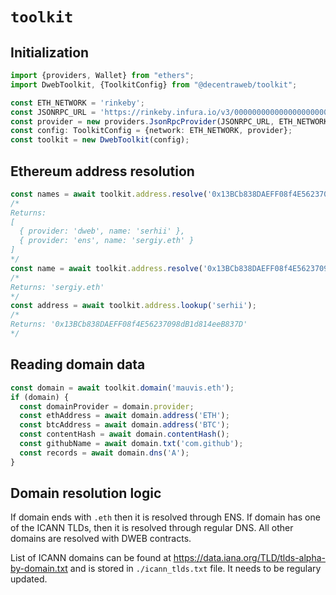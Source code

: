 # `toolkit`

## Initialization

```typescript
import {providers, Wallet} from "ethers";
import DwebToolkit, {ToolkitConfig} from "@decentraweb/toolkit";

const ETH_NETWORK = 'rinkeby';
const JSONRPC_URL = 'https://rinkeby.infura.io/v3/00000000000000000000000000000000';
const provider = new providers.JsonRpcProvider(JSONRPC_URL, ETH_NETWORK);
const config: ToolkitConfig = {network: ETH_NETWORK, provider};
const toolkit = new DwebToolkit(config);
```

## Ethereum address resolution

```typescript
const names = await toolkit.address.resolve('0x13BCb838DAEFF08f4E56237098dB1d814eeB837D');
/*
Returns:
[
  { provider: 'dweb', name: 'serhii' },
  { provider: 'ens', name: 'sergiy.eth' }
]
*/
const name = await toolkit.address.resolve('0x13BCb838DAEFF08f4E56237098dB1d814eeB837D', 'ens');
/*
Returns: 'sergiy.eth'
*/
const address = await toolkit.address.lookup('serhii');
/*
Returns: '0x13BCb838DAEFF08f4E56237098dB1d814eeB837D'
*/
```

## Reading domain data

```typescript
const domain = await toolkit.domain('mauvis.eth');
if (domain) {
  const domainProvider = domain.provider;
  const ethAddress = await domain.address('ETH');
  const btcAddress = await domain.address('BTC');
  const contentHash = await domain.contentHash();
  const githubName = await domain.txt('com.github');
  const records = await domain.dns('A');
}
```

## Domain resolution logic
If domain ends with `.eth` then it is resolved through ENS. If domain has
one of the ICANN TLDs, then it is resolved through regular DNS. All other domains are resolved
with DWEB contracts.

List of ICANN domains can be found at https://data.iana.org/TLD/tlds-alpha-by-domain.txt and is
stored in `./icann_tlds.txt` file. It needs to be regulary updated.

